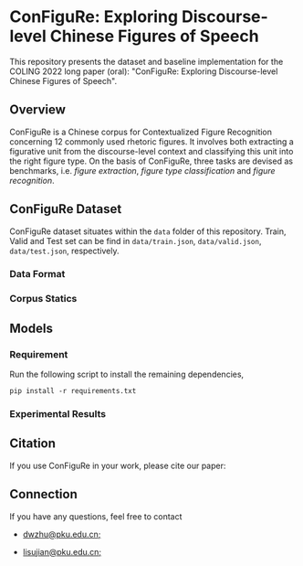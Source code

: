 # ConFiguRe: Exploring Discourse-level Chinese Figures of Speech

This repository presents the dataset and baseline implementation for the COLING 2022 long paper (oral): "ConFiguRe: Exploring Discourse-level Chinese Figures of Speech".

## Overview

ConFiguRe is a Chinese corpus for Contextualized Figure Recognition concerning 12 commonly used rhetoric figures. It involves both extracting a figurative unit from the discourse-level context and classifying this unit into the right figure type. On the basis of ConFiguRe, three tasks are devised as benchmarks, i.e. *figure extraction*, *figure type classification* and *figure recognition*.

## ConFiguRe Dataset

ConFiguRe dataset situates within the `data` folder of this repository. Train, Valid and Test set can be find in `data/train.json`, `data/valid.json`, `data/test.json`, respectively.

### Data Format

### Corpus Statics

## Models

### Requirement

Run the following script to install the remaining dependencies,

```
pip install -r requirements.txt
```

### Experimental Results

## Citation

If you use ConFiguRe in your work, please cite our paper:

## Connection

If you have any questions, feel free to contact

- [dwzhu@pku.edu.cn;](dwzhu@pku.edu.cn)

- [lisujian@pku.edu.cn;](lisujian@pku.edu.cn)